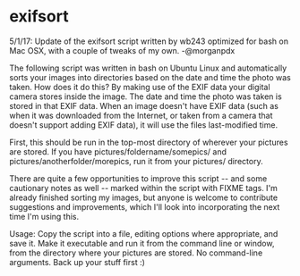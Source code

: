 # exifsort

5/1/17: Update of the exifsort script written by wb243 optimized for bash on Mac OSX, with a couple of tweaks of my own.
  -@morganpdx


The following script was written in bash on Ubuntu Linux and automatically sorts your images into directories based on the date and time the photo was taken. How does it do this? By making use of the EXIF data your digital camera stores inside the image. The date and time the photo was taken is stored in that EXIF data. When an image doesn't have EXIF data (such as when it was downloaded from the Internet, or taken from a camera that doesn't support adding EXIF data), it will use the files last-modified time.

First, this should be run in the top-most directory of wherever your pictures are stored. If you have pictures/foldername/somepics/ and pictures/anotherfolder/morepics, run it from your pictures/ directory.

There are quite a few opportunities to improve this script -- and some cautionary notes as well -- marked within the script with FIXME tags. I'm already finished sorting my images, but anyone is welcome to contribute suggestions and improvements, which I'll look into incorporating the next time I'm using this.

Usage: Copy the script into a file, editing options where appropriate, and save it. Make it executable and run it from the command line or window, from the directory where your pictures are stored. No command-line arguments. Back up your stuff first :)
